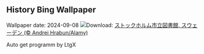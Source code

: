 ## History Bing Wallpaper
Wallpaper date: 2024-09-08
![](https://www.bing.com/th?id=OHR.StockholmLibrary_JA-JP1538658617_UHD.jpg&w=1000)Download: [ストックホルム市立図書館, スウェーデン (© Andrei Hrabun/Alamy)](https://www.bing.com/th?id=OHR.StockholmLibrary_JA-JP1538658617_UHD.jpg)

Auto get programm by LtgX
